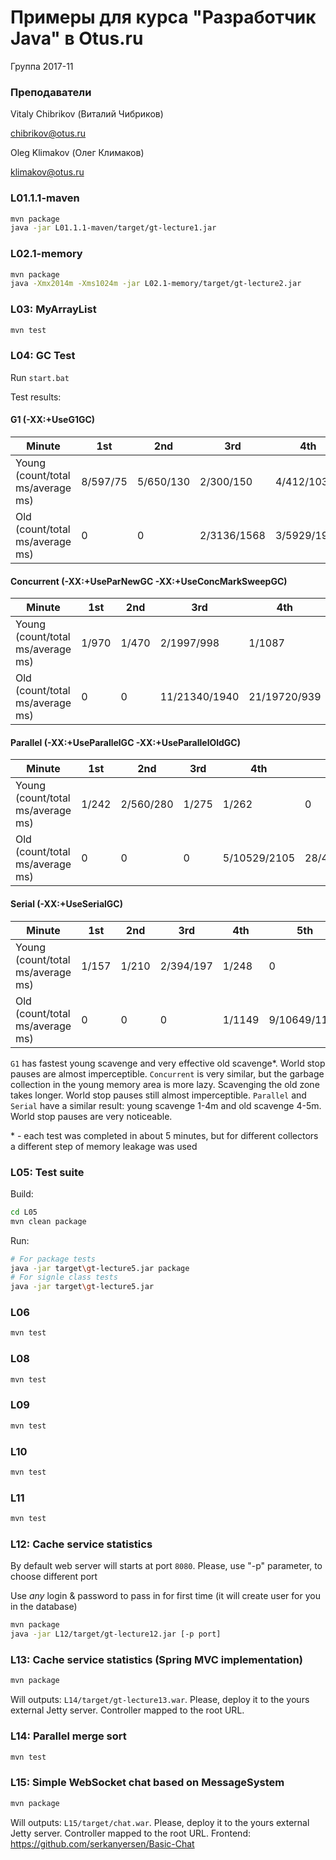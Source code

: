 # Примеры для курса "Разработчик Java" в Otus.ru

Группа 2017-11

### Преподаватели
Vitaly Chibrikov (Виталий Чибриков)

chibrikov@otus.ru

Oleg Klimakov (Олег Климаков)

klimakov@otus.ru

### L01.1.1-maven
```bash
mvn package
java -jar L01.1.1-maven/target/gt-lecture1.jar
```
### L02.1-memory
```bash
mvn package
java -Xmx2014m -Xms1024m -jar L02.1-memory/target/gt-lecture2.jar
```

### L03: MyArrayList
```bash
mvn test
```

### L04: GC Test
Run `start.bat`

Test results:

#### G1 (-XX:+UseG1GC)

| Minute                              | 1st   | 2nd   | 3rd           | 4th          | 5th          |
|-------------------------------------|-------|-------|---------------|--------------|--------------|
| Young (count/total   ms/average ms) | 8/597/75 | 5/650/130 | 2/300/150    | 4/412/103       | 17/320/19  |
| Old (count/total   ms/average ms)   | 0     | 0     | 2/3136/1568 | 3/5929/1976 | 16/31452/1965 |

#### Concurrent (-XX:+UseParNewGC -XX:+UseConcMarkSweepGC)

| Minute                              | 1st   | 2nd   | 3rd           | 4th          | 5th          |
|-------------------------------------|-------|-------|---------------|--------------|--------------|
| Young (count/total   ms/average ms) | 1/970 | 1/470 | 2/1997/998    | 1/1087       | 6/9216/1536  |
| Old (count/total   ms/average ms)   | 0     | 0     | 11/21340/1940 | 21/19720/939 | 17/13818/812 |


#### Parallel (-XX:+UseParallelGC -XX:+UseParallelOldGC)

| Minute                              | 1st   | 2nd   | 3rd           | 4th          | 5th          |
|-------------------------------------|-------|-------|---------------|--------------|--------------|
| Young (count/total   ms/average ms) | 1/242 | 2/560/280 | 1/275    | 1/262       | 0  |
| Old (count/total   ms/average ms)   | 0     | 0     | 0 | 5/10529/2105 | 28/48272/1724 |

#### Serial (-XX:+UseSerialGC)

| Minute                              | 1st   | 2nd   | 3rd           | 4th          | 5th          |
|-------------------------------------|-------|-------|---------------|--------------|--------------|
| Young (count/total   ms/average ms) | 1/157 | 1/210 | 2/394/197    | 1/248       | 0  |
| Old (count/total   ms/average ms)   | 0     | 0     | 0 | 1/1149 | 9/10649/1183 |

`G1` has fastest young scavenge and very effective old scavenge\*. World stop pauses are almost imperceptible.
`Concurrent` is very similar, but the garbage collection in the young memory area is more lazy. Scavenging the old zone takes longer. World stop pauses still almost imperceptible.
`Parallel` and `Serial` have a similar result: young scavenge 1-4m and old scavenge 4-5m. World stop pauses are very noticeable.

\* - each test was completed in about 5 minutes, but for different collectors a different step of memory leakage was used

### L05: Test suite
Build:
```bash
cd L05
mvn clean package
```
Run:
```bash
# For package tests
java -jar target\gt-lecture5.jar package
# For signle class tests
java -jar target\gt-lecture5.jar
```

### L06
```bash
mvn test
```

### L08
```bash
mvn test
```

### L09
```bash
mvn test
```

### L10
```bash
mvn test
```

### L11
```bash
mvn test
```

### L12: Cache service statistics 
By default web server will starts at port `8080`. Please, use "-p" parameter, to choose different port

Use *any* login & password to pass in for first time (it will create user for you in the database)
```bash
mvn package
java -jar L12/target/gt-lecture12.jar [-p port]
```

### L13: Cache service statistics (Spring MVC implementation)
```bash
mvn package
```
Will outputs: `L14/target/gt-lecture13.war`. Please, deploy it to the yours external Jetty server.
Controller mapped to the root URL.

### L14: Parallel merge sort
```bash
mvn test
```

### L15: Simple WebSocket chat based on MessageSystem
```bash
mvn package
```
Will outputs: `L15/target/chat.war`. Please, deploy it to the yours external Jetty server.
Controller mapped to the root URL.
Frontend: https://github.com/serkanyersen/Basic-Chat

